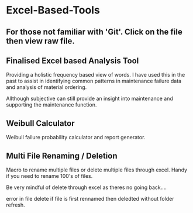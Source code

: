 # Excel-Based-Tools

## For those not familiar with 'Git'. Click on the file then view raw file.


Finalised Excel based Analysis Tool
-----------------------------------
Providing a holistic frequency based view of words. 
I have used this in the past to assist in identifying common patterns in maintenance failure data and analysis 
of material ordering.

Allthough subjective can still provide an insight into maintenance and supporting the maintenance function.

Weibull Calculator
------------------
Weibull failure probability calculator and report generator.

Multi File Renaming / Deletion
-------------------------------
Macro to rename multiple files or delete multiple files through excel.
Handy if you need to rename 100's of files. 

Be very mindful of delete through excel as theres no going back....

error in file delete if file is first rennamed then deledted without folder refresh.
